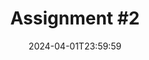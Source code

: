 ---
type: assignment
date: 2024-04-01T23:59:59
title: 'Assignment #2'
pdf: /static_files/assignments/02_assignment.pdf
attachment: /static_files/assignments/02_assignment.zip
#solutions: /static_files/assignments/asg_solutions.pdf
due_event: 
    type: due
    date: 2024-04-16T23:59:59
    description: 'Assignment #2 due'
---